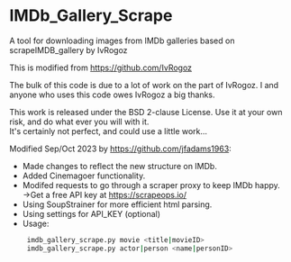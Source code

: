 # IMDb_Gallery_Scrape
A tool for downloading images from IMDb galleries based on scrapeIMDB_gallery by IvRogoz  

 This is modified from https://github.com/IvRogoz  
 
 The bulk of this code is due to a lot of work on the part of
 IvRogoz. I and anyone who uses this code
 owes IvRogoz a big thanks.  

 This work is released under the BSD 2-clause License. Use it at your own risk,
 and do what ever you will with it.  
 It's certainly not perfect, and could use a little work...  
 
 Modified  Sep/Oct 2023 by https://github.com/jfadams1963:  
 + Made changes to reflect the new structure on IMDb.  
 + Added Cinemagoer functionality.   
 + Modifed requests to go through a scraper proxy to keep IMDb happy.  
   ->Get a free API key at https://scrapeops.io/  
 + Using SoupStrainer for more efficient html parsing.  
 + Using settings for API_KEY (optional)  
 + Usage:  
   ```bash
    imdb_gallery_scrape.py movie <title|movieID>
    imdb_gallery_scrape.py actor|person <name|personID>
   ```
